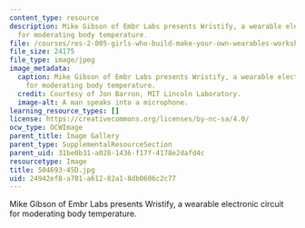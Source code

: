 ```yaml
---
content_type: resource
description: Mike Gibson of Embr Labs presents Wristify, a wearable electronic circuit
  for moderating body temperature.
file: /courses/res-2-005-girls-who-build-make-your-own-wearables-workshop-spring-2015/24942ef8a701a61282a18db0606c2c77_504693-45D.jpg
file_size: 24175
file_type: image/jpeg
image_metadata:
  caption: Mike Gibson of Embr Labs presents Wristify, a wearable electronic circuit
    for moderating body temperature.
  credit: Courtesy of Jon Barron, MIT Lincoln Laboratory.
  image-alt: A man speaks into a microphone.
learning_resource_types: []
license: https://creativecommons.org/licenses/by-nc-sa/4.0/
ocw_type: OCWImage
parent_title: Image Gallery
parent_type: SupplementalResourceSection
parent_uid: 31be0b31-a028-1436-f17f-4178e2dafd4c
resourcetype: Image
title: 504693-45D.jpg
uid: 24942ef8-a701-a612-82a1-8db0606c2c77
---
```

Mike Gibson of Embr Labs presents Wristify, a wearable electronic circuit for moderating body temperature.